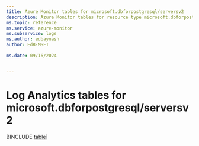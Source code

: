 ```yaml
---
title: Azure Monitor tables for microsoft.dbforpostgresql/serversv2
description: Azure Monitor tables for resource type microsoft.dbforpostgresql/serversv2
ms.topic: reference
ms.service: azure-monitor
ms.subservice: logs
ms.author: edbaynash
author: EdB-MSFT
   
ms.date: 09/16/2024


---
```


# Log Analytics tables for microsoft.dbforpostgresql/serversv2  

[!INCLUDE [table](~/reusable-content/ce-skilling/azure/includes/azure-monitor/reference/tables/microsoft-dbforpostgresql_serversv2-include.md)]

